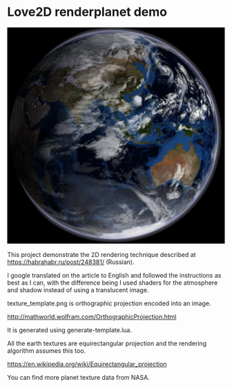 # Love2D renderplanet demo #

![Earth](/screenshot.png)

This project demonstrate the 2D rendering technique described at
https://habrahabr.ru/post/248381/ (Russian).

I google translated on the article to English and followed the instructions
as best as I can, with the difference being I used shaders for the atmosphere
and shadow instead of using a translucent image.

texture_template.png is orthographic projection encoded into an image.

http://mathworld.wolfram.com/OrthographicProjection.html

It is generated using generate-template.lua.

All the earth textures are equirectangular projection and the rendering
algorithm assumes this too.

https://en.wikipedia.org/wiki/Equirectangular_projection

You can find more planet texture data from NASA.
